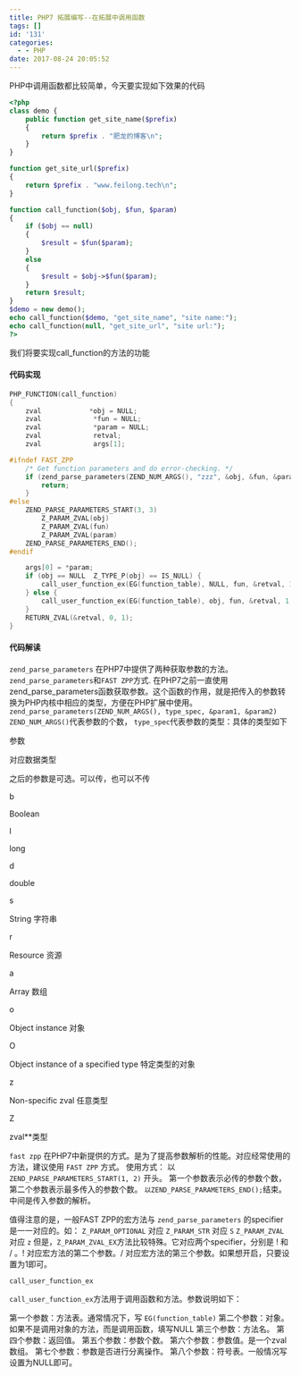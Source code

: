 ```yaml
---
title: PHP7 拓展编写--在拓展中调用函数
tags: []
id: '131'
categories:
  - - PHP
date: 2017-08-24 20:05:52
---
```


PHP中调用函数都比较简单，今天要实现如下效果的代码

```php
<?php
class demo {
    public function get_site_name($prefix)
    {
        return $prefix . "肥龙的博客\n";
    }
}

function get_site_url($prefix)
{
    return $prefix . "www.feilong.tech\n";
}

function call_function($obj, $fun, $param)
{
    if ($obj == null)
    {
        $result = $fun($param);
    }
    else
    {
        $result = $obj->$fun($param);
    }
    return $result;
}
$demo = new demo();
echo call_function($demo, "get_site_name", "site name:");
echo call_function(null, "get_site_url", "site url:");
?>
```
<!-- more -->
我们将要实现call\_function的方法的功能

#### 代码实现

```cpp
PHP_FUNCTION(call_function)
{
    zval            *obj = NULL;
    zval             *fun = NULL;
    zval             *param = NULL;
    zval             retval;
    zval             args[1];

#ifndef FAST_ZPP
    /* Get function parameters and do error-checking. */
    if (zend_parse_parameters(ZEND_NUM_ARGS(), "zzz", &obj, &fun, &param) == FAILURE) {
        return;
    }
#else
    ZEND_PARSE_PARAMETERS_START(3, 3)
        Z_PARAM_ZVAL(obj)
        Z_PARAM_ZVAL(fun)
        Z_PARAM_ZVAL(param)
    ZEND_PARSE_PARAMETERS_END();
#endif

    args[0] = *param;
    if (obj == NULL  Z_TYPE_P(obj) == IS_NULL) {
        call_user_function_ex(EG(function_table), NULL, fun, &retval, 1, args, 0, NULL);
    } else {
        call_user_function_ex(EG(function_table), obj, fun, &retval, 1, args, 0, NULL);
    }
    RETURN_ZVAL(&retval, 0, 1);
}
```

#### 代码解读

`zend_parse_parameters` 在PHP7中提供了两种获取参数的方法。`zend_parse_parameters`和`FAST ZPP`方式. 在PHP7之前一直使用zend\_parse\_parameters函数获取参数。这个函数的作用，就是把传入的参数转换为PHP内核中相应的类型，方便在PHP扩展中使用。 `zend_parse_parameters(ZEND_NUM_ARGS(), type_spec, &param1, &param2)` `ZEND_NUM_ARGS()`代表参数的个数， `type_spec`代表参数的类型：具体的类型如下

参数

对应数据类型

之后的参数是可选。可以传，也可以不传

b

Boolean

l

long

d

double

s

String 字符串

r

Resource 资源

a

Array 数组

o

Object instance 对象

O

Object instance of a specified type 特定类型的对象

z

Non-specific zval 任意类型

Z

zval\*\*类型

`fast zpp` 在PHP7中新提供的方式。是为了提高参数解析的性能。对应经常使用的方法，建议使用 `FAST ZPP` 方式。 使用方式： 以 `ZEND_PARSE_PARAMETERS_START(1, 2)` 开头。 第一个参数表示必传的参数个数，第二个参数表示最多传入的参数个数。 `以ZEND_PARSE_PARAMETERS_END();`结束。 中间是传入参数的解析。

值得注意的是，一般FAST ZPP的宏方法与 `zend_parse_parameters` 的specifier是一一对应的。如： `Z_PARAM_OPTIONAL` 对应 `Z_PARAM_STR` 对应 `S` `Z_PARAM_ZVAL` 对应 `z` 但是，`Z_PARAM_ZVAL_EX`方法比较特殊。它对应两个specifier，分别是 ! 和 / 。! 对应宏方法的第二个参数。/ 对应宏方法的第三个参数。如果想开启，只要设置为1即可。

`call_user_function_ex`

`call_user_function_ex`方法用于调用函数和方法。参数说明如下：

第一个参数：方法表。通常情况下，写 `EG(function_table)` 第二个参数：对象。如果不是调用对象的方法，而是调用函数，填写NULL 第三个参数：方法名。 第四个参数：返回值。 第五个参数：参数个数。 第六个参数：参数值。是一个zval数组。 第七个参数：参数是否进行分离操作。 第八个参数：符号表。一般情况写设置为NULL即可。